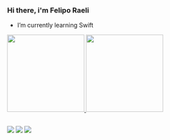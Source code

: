 ### Hi there, i'm Felipo Raeli

- I’m currently learning Swift

<div>
  <a href="https://github.com/gabrielfelipo">
  <img height="180em" src="https://github-readme-stats.vercel.app/api?username=gabrielfelipo&show_icons=true&theme=tokyonight&include_all_commits=true&count_private=false"/>
  <img height="180em" src="https://github-readme-stats.vercel.app/api/top-langs/?username=gabrielfelipo&layout=compact&langs_count=7&theme=tokyonight"/>
</div>
  
 
  
  ##
  
  <div> 
  <a href="https://www.instagram.com/felipo.raeli/" target="_blank"><img src="https://img.shields.io/badge/-Instagram-%23E4405F?style=for-the-badge&logo=instagram&logoColor=white" target="_blank"></a>
  <a href = "mailto:gabriel.felipo2010@gmail.com"><img src="https://img.shields.io/badge/-Gmail-%23333?style=for-the-badge&logo=gmail&logoColor=white" target="_blank"></a>
  <a href="https://www.linkedin.com/in/gabriel-raeli-20329a1b1/" target="_blank"><img src="https://img.shields.io/badge/-LinkedIn-%230077B5?style=for-the-badge&logo=linkedin&logoColor=white" target="_blank"></a> 
 
 
</div>
